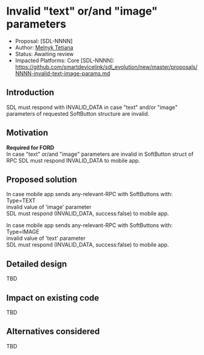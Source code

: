 # Invalid "text" or/and "image" parameters 

* Proposal: [SDL-NNNN] 
* Author: [Melnyk Tetiana](https://github.com/TMelnyk)
* Status: Awaiting review
* Impacted Platforms: Core
[SDL-NNNN]: https://github.com/smartdevicelink/sdl_evolution/new/master/proposals/NNNN-invalid-text-image-params.md

## Introduction
SDL must respond with INVALID_DATA in case "text" and/or "image" parameters of requested SoftButton structure are invalid.

## Motivation
**Required for FORD**  
In case "text" or/and "image" parameters are invalid in SoftButton struct of RPC SDL must respond INVALID_DATA to mobile app.

## Proposed solution  
In case mobile app sends any-relevant-RPC with SoftButtons with:  
Type=TEXT  
invalid value of 'image' parameter  
SDL must respond (INVALID_DATA, success:false) to mobile app.

In case  mobile app sends any-relevant-RPC with SoftButtons with:  
Type=IMAGE  
invalid value of 'text' parameter  
SDL must respond (INVALID_DATA, success:false) to mobile app.

## Detailed design
TBD

## Impact on existing code
TBD

## Alternatives considered
TBD
